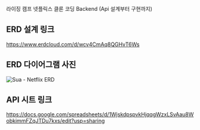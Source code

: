 라이징 캠프 넷플릭스 클론 코딩 Backend (Api 설계부터 구현까지)

## ERD 설계 링크
https://www.erdcloud.com/d/wcv4CmAq8QGHvT6Ws

## ERD 다이어그램 사진
![Sua - Netflix ERD](https://user-images.githubusercontent.com/71651038/188082477-cfa48de5-4e34-47dc-b640-f3522fbd5e9b.png)

## API 시트 링크
https://docs.google.com/spreadsheets/d/1WjskdpspvkHjqqgWzxLSvAau8WobkimmFZqJTDu7kxs/edit?usp=sharing


